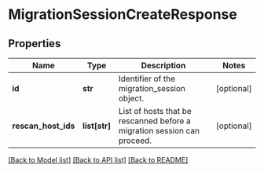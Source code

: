 # MigrationSessionCreateResponse

## Properties
Name | Type | Description | Notes
------------ | ------------- | ------------- | -------------
**id** | **str** | Identifier of the migration_session object. | [optional] 
**rescan_host_ids** | **list[str]** | List of hosts that be rescanned before a migration session can proceed. | [optional] 

[[Back to Model list]](../README.md#documentation-for-models) [[Back to API list]](../README.md#documentation-for-api-endpoints) [[Back to README]](../README.md)


